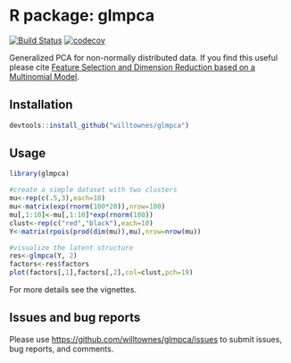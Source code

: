 # R package: glmpca

[![Build Status](https://travis-ci.com/willtownes/glmpca.svg?token=o1x5ZKVR5sA6MpqhDnQX&branch=master)](https://travis-ci.com/willtownes/glmpca)
[![codecov](https://codecov.io/gh/willtownes/glmpca/branch/master/graph/badge.svg)](https://codecov.io/gh/willtownes/glmpca)

Generalized PCA for non-normally distributed data. If you find this useful please cite [Feature Selection and Dimension Reduction based on a Multinomial Model](https://www.biorxiv.org/content/10.1101/574574v1).

## Installation

```r
devtools::install_github("willtownes/glmpca")
```

## Usage

```r
library(glmpca)

#create a simple dataset with two clusters
mu<-rep(c(.5,3),each=10)
mu<-matrix(exp(rnorm(100*20)),nrow=100)
mu[,1:10]<-mu[,1:10]*exp(rnorm(100))
clust<-rep(c("red","black"),each=10)
Y<-matrix(rpois(prod(dim(mu)),mu),nrow=nrow(mu))

#visualize the latent structure
res<-glmpca(Y, 2)
factors<-res$factors
plot(factors[,1],factors[,2],col=clust,pch=19)
```

For more details see the vignettes.

## Issues and bug reports

Please use https://github.com/willtownes/glmpca/issues to submit issues, bug reports, and comments.
